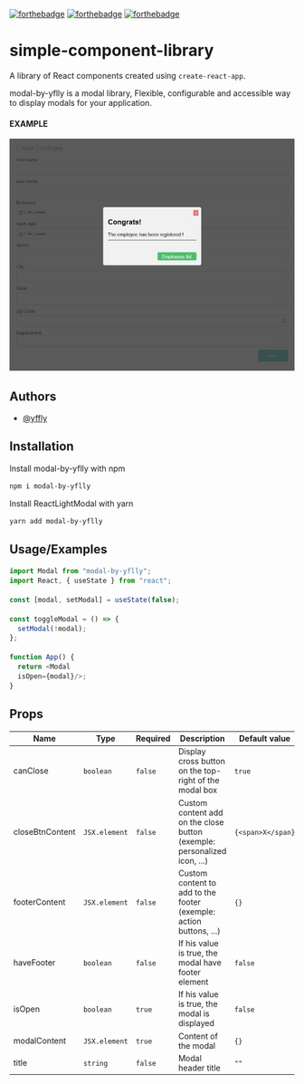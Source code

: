 [![forthebadge](https://forthebadge.com/images/badges/uses-html.svg)](https://forthebadge.com) [![forthebadge](https://forthebadge.com/images/badges/uses-css.svg)](https://forthebadge.com) [![forthebadge](https://forthebadge.com/images/badges/made-with-javascript.svg)](https://forthebadge.com)

# simple-component-library

A library of React components created using `create-react-app`.

modal-by-yflly is a modal library, Flexible, configurable and accessible way to display modals for your application.


#### EXAMPLE

![The modale](./src/modal.jpg "modale")

## Authors

- [@yffly](https://github.com/yflly)

## Installation

Install modal-by-yflly with npm

```bash
npm i modal-by-yflly
```

Install ReactLightModal with yarn

```bash
yarn add modal-by-yflly
```

## Usage/Examples

```javascript
import Modal from "modal-by-yflly";
import React, { useState } from "react";

const [modal, setModal] = useState(false);

const toggleModal = () => {
  setModal(!modal);
};

function App() {
  return <Modal 
  isOpen={modal}/>;
}
```

## Props

| Name            | Type          | Required | Description                                                              | Default value     |
| --------------- | ------------- | -------- | ------------------------------------------------------------------------ | ----------------- |
| canClose        | `boolean`     | `false`  | Display cross button on the top-right of the modal box                   | `true`            |
| closeBtnContent | `JSX.element` | `false`  | Custom content add on the close button (exemple: personalized icon, ...) | `{<span>X</span}` |
| footerContent   | `JSX.element` | `false`  | Custom content to add to the footer (exemple: action buttons, ...)       | `{}`              |
| haveFooter      | `boolean`     | `false`  | If his value is true, the modal have footer element                      | `false`           |
| isOpen          | `boolean`     | `true`   | If his value is true, the modal is displayed                             | `false`           |
| modalContent    | `JSX.element` | `true`   | Content of the modal                                                     | `{}`              |
| title           | `string`      | `false`  | Modal header title                                                       | `""`              |
